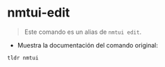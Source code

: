 # nmtui-edit

> Este comando es un alias de `nmtui edit`.

- Muestra la documentación del comando original:

`tldr nmtui`
